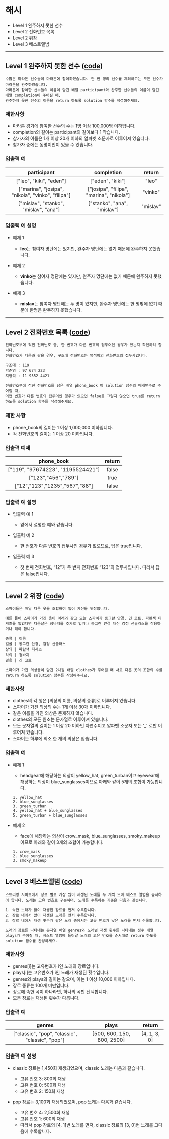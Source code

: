 # 해시
* Level 1 완주하지 못한 선수
* Level 2 전화번호 목록
* Level 2 위장
* Level 3 베스트앨범

---

## Level 1 완주하지 못한 선수 ([code](https://github.com/taki0112/coding_practice/blob/master/src/%ED%95%B4%EC%8B%9C/Level_1_%EC%99%84%EC%A3%BC%ED%95%98%EC%A7%80%EB%AA%BB%ED%95%9C%EC%84%A0%EC%88%98.py))
```
수많은 마라톤 선수들이 마라톤에 참여하였습니다. 단 한 명의 선수를 제외하고는 모든 선수가 마라톤을 완주하였습니다.
마라톤에 참여한 선수들의 이름이 담긴 배열 participant와 완주한 선수들의 이름이 담긴 배열 completion이 주어질 때, 
완주하지 못한 선수의 이름을 return 하도록 solution 함수를 작성해주세요.
```

### 제한사항
* 마라톤 경기에 참여한 선수의 수는 1명 이상 100,000명 이하입니다.
* completion의 길이는 participant의 길이보다 1 작습니다.
* 참가자의 이름은 1개 이상 20개 이하의 알파벳 소문자로 이루어져 있습니다.
* 참가자 중에는 동명이인이 있을 수 있습니다.

### 입출력 예
participant | completion | return |
:---: | :---: | :---: |
["leo", "kiki", "eden"] | ["eden", "kiki"] | "leo"
["marina", "josipa", "nikola", "vinko", "filipa"] | ["josipa", "filipa", "marina", "nikola"] | "vinko"
["mislav", "stanko", "mislav", "ana"] | ["stanko", "ana", "mislav"] | "mislav"

### 입출력 예 설명
* 예제 1
  * **leo**는 참여자 명단에는 있지만, 완주자 명단에는 없기 때문에 완주하지 못했습니다.

* 예제 2
  * **vinko**는 참여자 명단에는 있지만, 완주자 명단에는 없기 때문에 완주하지 못했습니다.

* 예제 3
  * **mislav**는 참여자 명단에는 두 명이 있지만, 완주자 명단에는 한 명밖에 없기 때문에 한명은 완주하지 못했습니다.

---

## Level 2 전화번호 목록 ([code](https://github.com/taki0112/coding_practice/blob/master/src/%ED%95%B4%EC%8B%9C/Level_2_%EC%A0%84%ED%99%94%EB%B2%88%ED%98%B8%EB%B6%80.py))
```
전화번호부에 적힌 전화번호 중, 한 번호가 다른 번호의 접두어인 경우가 있는지 확인하려 합니다.
전화번호가 다음과 같을 경우, 구조대 전화번호는 영석이의 전화번호의 접두사입니다.

구조대 : 119
박준영 : 97 674 223
지영석 : 11 9552 4421

전화번호부에 적힌 전화번호를 담은 배열 phone_book 이 solution 함수의 매개변수로 주어질 때, 
어떤 번호가 다른 번호의 접두어인 경우가 있으면 false를 그렇지 않으면 true를 return 하도록 solution 함수를 작성해주세요.
```

### 제한 사항
* phone_book의 길이는 1 이상 1,000,000 이하입니다.
* 각 전화번호의 길이는 1 이상 20 이하입니다.

### 입출력 예제
phone_book | return |
:---: | :---: |
["119", "97674223", "1195524421"] | false
["123","456","789"] | true
["12","123","1235","567","88"] | false

### 입출력 예 설명
* 입출력 예 1
  * 앞에서 설명한 예와 같습니다.

* 입출력 예 2
  * 한 번호가 다른 번호의 접두사인 경우가 없으므로, 답은 true입니다.

* 입출력 예 3
  * 첫 번째 전화번호, “12”가 두 번째 전화번호 “123”의 접두사입니다. 따라서 답은 false입니다.
  
---

## Level 2 위장 ([code](https://github.com/taki0112/coding_practice/blob/master/src/%ED%95%B4%EC%8B%9C/Level_2_%EC%9C%84%EC%9E%A5.py))
```
스파이들은 매일 다른 옷을 조합하여 입어 자신을 위장합니다.

예를 들어 스파이가 가진 옷이 아래와 같고 오늘 스파이가 동그란 안경, 긴 코트, 파란색 티셔츠를 입었다면 다음날은 청바지를 추가로 입거나 동그란 안경 대신 검정 선글라스를 착용하거나 해야 합니다.

종류 | 이름 
얼굴 | 동그란 안경, 검정 선글라스
상의 | 파란색 티셔츠
하의 | 청바지
겉옷 | 긴 코트

스파이가 가진 의상들이 담긴 2차원 배열 clothes가 주어질 때 서로 다른 옷의 조합의 수를 return 하도록 solution 함수를 작성해주세요.
```

### 제한사항
* clothes의 각 행은 [의상의 이름, 의상의 종류]로 이루어져 있습니다.
* 스파이가 가진 의상의 수는 1개 이상 30개 이하입니다.
* 같은 이름을 가진 의상은 존재하지 않습니다.
* clothes의 모든 원소는 문자열로 이루어져 있습니다.
* 모든 문자열의 길이는 1 이상 20 이하인 자연수이고 알파벳 소문자 또는 '_' 로만 이루어져 있습니다.
* 스파이는 하루에 최소 한 개의 의상은 입습니다.
  
### 입출력 예
* 예제 1
  * headgear에 해당하는 의상이 yellow_hat, green_turban이고 eyewear에 해당하는 의상이 blue_sunglasses이므로 아래와 같이 5개의 조합이 가능합니다.
  ```
  1. yellow_hat
  2. blue_sunglasses
  3. green_turban
  4. yellow_hat + blue_sunglasses
  5. green_turban + blue_sunglasses
  ```
  
* 예제 2
  * face에 해당하는 의상이 crow_mask, blue_sunglasses, smoky_makeup이므로 아래와 같이 3개의 조합이 가능합니다.
  ```
  1. crow_mask
  2. blue_sunglasses
  3. smoky_makeup
  ```

---

## Level 3 베스트앨범 ([code](https://github.com/taki0112/coding_practice/blob/master/src/%ED%95%B4%EC%8B%9C/Level_3_%EB%B2%A0%EC%8A%A4%ED%8A%B8%EC%95%A8%EB%B2%94.py))
```
스트리밍 사이트에서 장르 별로 가장 많이 재생된 노래를 두 개씩 모아 베스트 앨범을 출시하려 합니다. 노래는 고유 번호로 구분하며, 노래를 수록하는 기준은 다음과 같습니다.

1. 속한 노래가 많이 재생된 장르를 먼저 수록합니다.
2. 장르 내에서 많이 재생된 노래를 먼저 수록합니다.
3. 장르 내에서 재생 횟수가 같은 노래 중에서는 고유 번호가 낮은 노래를 먼저 수록합니다.

노래의 장르를 나타내는 문자열 배열 genres와 노래별 재생 횟수를 나타내는 정수 배열 plays가 주어질 때, 베스트 앨범에 들어갈 노래의 고유 번호를 순서대로 return 하도록 solution 함수를 완성하세요.
```

### 제한사항
* genres[i]는 고유번호가 i인 노래의 장르입니다.
* plays[i]는 고유번호가 i인 노래가 재생된 횟수입니다.
* genres와 plays의 길이는 같으며, 이는 1 이상 10,000 이하입니다.
* 장르 종류는 100개 미만입니다.
* 장르에 속한 곡이 하나라면, 하나의 곡만 선택합니다.
* 모든 장르는 재생된 횟수가 다릅니다.

### 입출력 예
genres | plays | return |
:---: | :---: | :---: |
["classic", "pop", "classic", "classic", "pop"] | [500, 600, 150, 800, 2500] | [4, 1, 3, 0]

### 입출력 예 설명
* classic 장르는 1,450회 재생되었으며, classic 노래는 다음과 같습니다.
  * 고유 번호 3: 800회 재생
  * 고유 번호 0: 500회 재생
  * 고유 번호 2: 150회 재생
  
* pop 장르는 3,100회 재생되었으며, pop 노래는 다음과 같습니다.
  * 고유 번호 4: 2,500회 재생
  * 고유 번호 1: 600회 재생
  * 따라서 pop 장르의 [4, 1]번 노래를 먼저, classic 장르의 [3, 0]번 노래를 그다음에 수록합니다.
  
